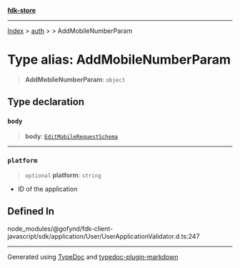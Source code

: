 [**fdk-store**](../../../README.md)
***

[Index](../../../API.md) > [auth](../../README.md) > [<internal>](../README.md) > AddMobileNumberParam

# Type alias: AddMobileNumberParam

> **AddMobileNumberParam**: `object`

## Type declaration

### `body`

> **body**: [`EditMobileRequestSchema`](type-alias.EditMobileRequestSchema.md)

***

### `platform`

> `optional` **platform**: `string`

- ID of the application

## Defined In

node\_modules/@gofynd/fdk-client-javascript/sdk/application/User/UserApplicationValidator.d.ts:247

***
Generated using [TypeDoc](https://typedoc.org/) and [typedoc-plugin-markdown](https://www.npmjs.com/package/typedoc-plugin-markdown)
